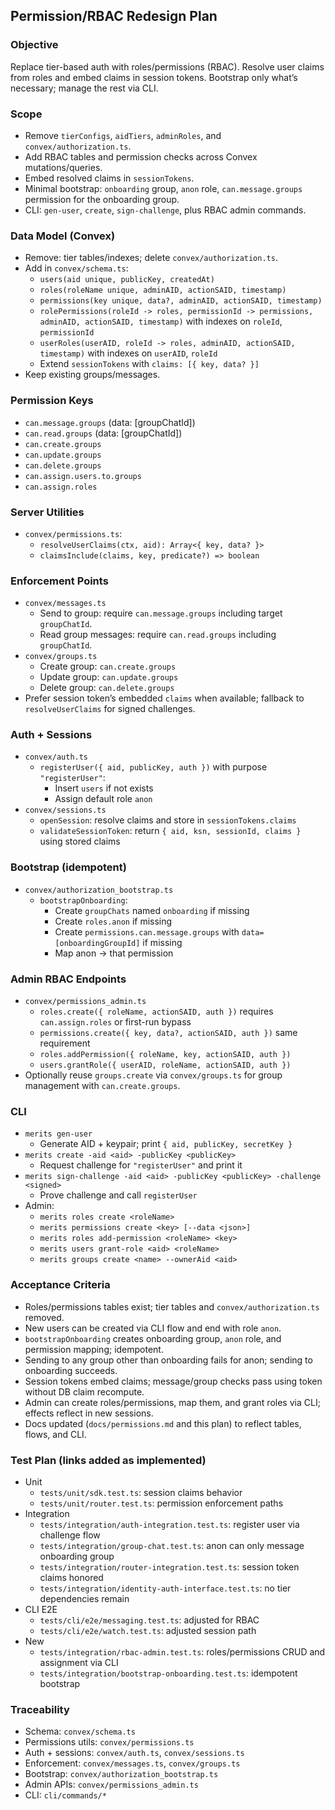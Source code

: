 ## Permission/RBAC Redesign Plan

### Objective
Replace tier-based auth with roles/permissions (RBAC). Resolve user claims from roles and embed claims in session tokens. Bootstrap only what’s necessary; manage the rest via CLI.

### Scope
- Remove `tierConfigs`, `aidTiers`, `adminRoles`, and `convex/authorization.ts`.
- Add RBAC tables and permission checks across Convex mutations/queries.
- Embed resolved claims in `sessionTokens`.
- Minimal bootstrap: `onboarding` group, `anon` role, `can.message.groups` permission for the onboarding group.
- CLI: `gen-user`, `create`, `sign-challenge`, plus RBAC admin commands.

### Data Model (Convex)
- Remove: tier tables/indexes; delete `convex/authorization.ts`.
- Add in `convex/schema.ts`:
  - `users(aid unique, publicKey, createdAt)`
  - `roles(roleName unique, adminAID, actionSAID, timestamp)`
  - `permissions(key unique, data?, adminAID, actionSAID, timestamp)`
  - `rolePermissions(roleId -> roles, permissionId -> permissions, adminAID, actionSAID, timestamp)` with indexes on `roleId`, `permissionId`
  - `userRoles(userAID, roleId -> roles, adminAID, actionSAID, timestamp)` with indexes on `userAID`, `roleId`
  - Extend `sessionTokens` with `claims: [{ key, data? }]`
- Keep existing groups/messages.

### Permission Keys
- `can.message.groups` (data: [groupChatId])
- `can.read.groups` (data: [groupChatId])
- `can.create.groups`
- `can.update.groups`
- `can.delete.groups`
- `can.assign.users.to.groups`
- `can.assign.roles`

### Server Utilities
- `convex/permissions.ts`:
  - `resolveUserClaims(ctx, aid): Array<{ key, data? }>`
  - `claimsInclude(claims, key, predicate?) => boolean`

### Enforcement Points
- `convex/messages.ts`
  - Send to group: require `can.message.groups` including target `groupChatId`.
  - Read group messages: require `can.read.groups` including `groupChatId`.
- `convex/groups.ts`
  - Create group: `can.create.groups`
  - Update group: `can.update.groups`
  - Delete group: `can.delete.groups`
- Prefer session token’s embedded `claims` when available; fallback to `resolveUserClaims` for signed challenges.

### Auth + Sessions
- `convex/auth.ts`
  - `registerUser({ aid, publicKey, auth })` with purpose `"registerUser"`:
    - Insert `users` if not exists
    - Assign default role `anon`
- `convex/sessions.ts`
  - `openSession`: resolve claims and store in `sessionTokens.claims`
  - `validateSessionToken`: return `{ aid, ksn, sessionId, claims }` using stored claims

### Bootstrap (idempotent)
- `convex/authorization_bootstrap.ts`
  - `bootstrapOnboarding`:
    - Create `groupChats` named `onboarding` if missing
    - Create `roles.anon` if missing
    - Create `permissions.can.message.groups` with `data=[onboardingGroupId]` if missing
    - Map anon → that permission

### Admin RBAC Endpoints
- `convex/permissions_admin.ts`
  - `roles.create({ roleName, actionSAID, auth })` requires `can.assign.roles` or first-run bypass
  - `permissions.create({ key, data?, actionSAID, auth })` same requirement
  - `roles.addPermission({ roleName, key, actionSAID, auth })`
  - `users.grantRole({ userAID, roleName, actionSAID, auth })`
- Optionally reuse `groups.create` via `convex/groups.ts` for group management with `can.create.groups`.

### CLI
- `merits gen-user`
  - Generate AID + keypair; print `{ aid, publicKey, secretKey }`
- `merits create -aid <aid> -publicKey <publicKey>`
  - Request challenge for `"registerUser"` and print it
- `merits sign-challenge -aid <aid> -publicKey <publicKey> -challenge <signed>`
  - Prove challenge and call `registerUser`
- Admin:
  - `merits roles create <roleName>`
  - `merits permissions create <key> [--data <json>]`
  - `merits roles add-permission <roleName> <key>`
  - `merits users grant-role <aid> <roleName>`
  - `merits groups create <name> --ownerAid <aid>`

### Acceptance Criteria
- Roles/permissions tables exist; tier tables and `convex/authorization.ts` removed.
- New users can be created via CLI flow and end with role `anon`.
- `bootstrapOnboarding` creates onboarding group, `anon` role, and permission mapping; idempotent.
- Sending to any group other than onboarding fails for anon; sending to onboarding succeeds.
- Session tokens embed claims; message/group checks pass using token without DB claim recompute.
- Admin can create roles/permissions, map them, and grant roles via CLI; effects reflect in new sessions.
- Docs updated (`docs/permissions.md` and this plan) to reflect tables, flows, and CLI.

### Test Plan (links added as implemented)
- Unit
  - `tests/unit/sdk.test.ts`: session claims behavior
  - `tests/unit/router.test.ts`: permission enforcement paths
- Integration
  - `tests/integration/auth-integration.test.ts`: register user via challenge flow
  - `tests/integration/group-chat.test.ts`: anon can only message onboarding group
  - `tests/integration/router-integration.test.ts`: session token claims honored
  - `tests/integration/identity-auth-interface.test.ts`: no tier dependencies remain
- CLI E2E
  - `tests/cli/e2e/messaging.test.ts`: adjusted for RBAC
  - `tests/cli/e2e/watch.test.ts`: adjusted session path
- New
  - `tests/integration/rbac-admin.test.ts`: roles/permissions CRUD and assignment via CLI
  - `tests/integration/bootstrap-onboarding.test.ts`: idempotent bootstrap

### Traceability
- Schema: `convex/schema.ts`
- Permissions utils: `convex/permissions.ts`
- Auth + sessions: `convex/auth.ts`, `convex/sessions.ts`
- Enforcement: `convex/messages.ts`, `convex/groups.ts`
- Bootstrap: `convex/authorization_bootstrap.ts`
- Admin APIs: `convex/permissions_admin.ts`
- CLI: `cli/commands/*`


